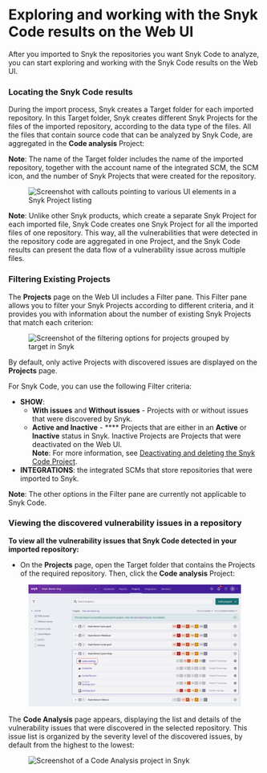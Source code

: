 # Exploring and working with the Snyk Code results on the Web UI

After you imported to Snyk the repositories you want Snyk Code to analyze, you can start exploring and working with the Snyk Code results on the Web UI.

### Locating the Snyk Code results

During the import process, Snyk creates a Target folder for each imported repository. In this Target folder, Snyk creates different Snyk Projects for the files of the imported repository, according to the data type of the files. All the files that contain source code that can be analyzed by Snyk Code, are aggregated in the **Code analysis** Project:

**Note**: The name of the Target folder includes the name of the imported repository, together with the account name of the integrated SCM, the SCM icon, and the number of Snyk Projects that were created for the repository.

<figure><img src="../../../.gitbook/assets/Snyk code - 1.png" alt="Screenshot with callouts pointing to various UI elements in a Snyk Project listing"><figcaption><p> </p></figcaption></figure>

**Note**: Unlike other Snyk products, which create a separate Snyk Project for each imported file, Snyk Code creates one Snyk Project for all the imported files of one repository. This way, all the vulnerabilities that were detected in the repository code are aggregated in one Project, and the Snyk Code results can present the data flow of a vulnerability issue across multiple files.&#x20;

### Filtering Existing Projects

The **Projects** page on the Web UI includes a Filter pane. This Filter pane allows you to filter your Snyk Projects according to different criteria, and it provides you with information about the number of existing Snyk Projects that match each criterion:

<figure><img src="../../../.gitbook/assets/Snyk code - 2.png" alt="Screenshot of the filtering options for projects grouped by target in Snyk"><figcaption></figcaption></figure>

By default, only active Projects with discovered issues are displayed on the **Projects** page.

For Snyk Code, you can use the following Filter criteria:

* **SHOW**:
  * **With issues** and **Without issues** - Projects with or without issues that were discovered by Snyk.
  * **Active and Inactive** - **** Projects that are either in an **Active** or **Inactive** status in Snyk. Inactive Projects are Projects that were deactivated on the Web UI.\
    **Note**: For more information, see [Deactivating and deleting the Snyk Code Project](https://docs.snyk.io/products/snyk-code/getting-started-with-snyk-code/activating-snyk-code-using-the-web-ui/step-3-importing-repositories-to-snyk-for-the-snyk-code-testing/removing-imported-repositories-from-the-snyk-code-test).
* **INTEGRATIONS**: the integrated SCMs that store repositories that were imported to Snyk.

**Note**: The other options in the Filter pane are currently not applicable to Snyk Code. &#x20;

### Viewing the discovered vulnerability issues in a repository

**To view all the vulnerability issues that Snyk Code detected in your imported repository:**

* On the **Projects** page, open the Target folder that contains the Projects of the required repository. Then, click the **Code analysis** Project:

<figure><img src="../../../.gitbook/assets/Snyk code - 3.png" alt="Screenshot of a cursor selecting a Code Analysis project in Snyk"><figcaption></figcaption></figure>

The **Code Analysis** page appears, displaying the list and details of the vulnerability issues that were discovered in the selected repository. This issue list is organized by the severity level of the discovered issues, by default from the highest to the lowest:

<figure><img src="../../../.gitbook/assets/Snyk code - 4.png" alt="Screenshot of a Code Analysis project in Snyk"><figcaption><p> </p></figcaption></figure>

&#x20;
